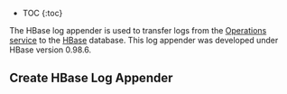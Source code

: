 * TOC
{:toc}

The HBase log appender is used to transfer logs from the [Operations service]({{root_url}}Glossary/#operations-service) to the [HBase](https://hbase.apache.org/) database. This log appender was developed under HBase version 0.98.6.

## Create HBase Log Appender
